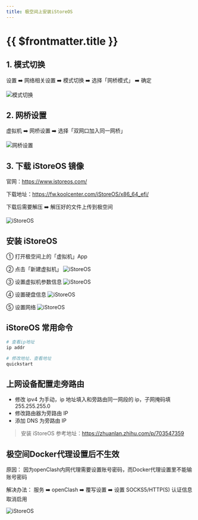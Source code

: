 ```yaml
---
title: 极空间上安装iStoreOS
---
```


# {{ $frontmatter.title }}

## 1. 模式切换

设置 :arrow_right: 网络相关设置 :arrow_right: 模式切换 :arrow_right: 选择「网桥模式」 :arrow_right: 确定

![模式切换](/images/极空间/模式切换.png)

## 2. 网桥设置

虚拟机 :arrow_right: 网桥设置 :arrow_right: 选择「双网口加入同一网桥」

![网桥设置](/images/极空间/网桥设置.png)

## 3. 下载 iStoreOS 镜像

官网：https://www.istoreos.com/

下载地址：https://fw.koolcenter.com/iStoreOS/x86_64_efi/

下载后需要解压 :arrow_right: 解压好的文件上传到极空间

![iStoreOS](/images/极空间/istoreDownload.png)

## 安装 iStoreOS

① 打开极空间上的「虚拟机」App

② 点击「新建虚拟机」
![iStoreOS](/images/极空间/istore1.png)

③ 设置虚拟机参数信息
![iStoreOS](/images/极空间/istore2.png)

④ 设置硬盘信息
![iStoreOS](/images/极空间/istore3.png)

⑤ 设置网络
![iStoreOS](/images/极空间/istore4.png)

## iStoreOS 常用命令

```sh
# 查看ip地址
ip addr

# 修改地址、查看地址
quickstart
```

## 上网设备配置走旁路由

- 修改 ipv4 为手动，ip 地址填入和旁路由同一网段的 ip，子网掩码填 255.255.255.0
- 修改路由器为旁路由 IP
- 添加 DNS 为旁路由 IP

> 安装 iStoreOS 参考地址：https://zhuanlan.zhihu.com/p/703547359

## 极空间Docker代理设置后不生效
原因：
因为openClash内网代理需要设置账号密码，而Docker代理设置里不能输账号密码

解决办法：
服务 :arrow_right: openClash :arrow_right: 覆写设置 :arrow_right: 设置 SOCKS5/HTTP(S) 认证信息
取消启用

![iStoreOS](/images/极空间/openclash.png)
